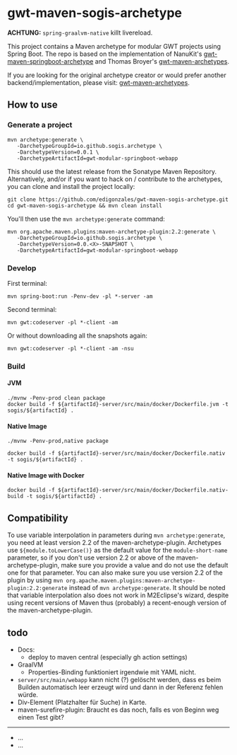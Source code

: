 # gwt-maven-sogis-archetype

**ACHTUNG:** `spring-graalvm-native` killt livereload.

This project contains a Maven archetype for modular GWT projects using Spring Boot. The repo is based on the implementation of NanuKit's [gwt-maven-springboot-archetype](https://github.com/NaluKit/gwt-maven-springboot-archetype) and Thomas Broyer's [gwt-maven-archetypes](https://github.com/tbroyer/gwt-maven-archetypes).

If you are looking for the original archetype creator or would prefer another backend/implementation, please visit:  [gwt-maven-archetypes](https://github.com/tbroyer/gwt-maven-archetypes).


## How to use

### Generate a project
```
mvn archetype:generate \
   -DarchetypeGroupId=io.github.sogis.archetype \
   -DarchetypeVersion=0.0.1 \
   -DarchetypeArtifactId=gwt-modular-springboot-webapp
```

This should use the latest release from the Sonatype Maven Repository. Alternatively, and/or if you want to hack on / contribute to the archetypes, you can clone and install the project locally:

```
git clone https://github.com/edigonzales/gwt-maven-sogis-archetype.git
cd gwt-maven-sogis-archetype && mvn clean install
```

You'll then use the `mvn archetype:generate` command:

```
mvn org.apache.maven.plugins:maven-archetype-plugin:2.2:generate \
   -DarchetypeGroupId=io.github.sogis.archetype \
   -DarchetypeVersion=0.0.<X>-SNAPSHOT \
   -DarchetypeArtifactId=gwt-modular-springboot-webapp
```

### Develop
First terminal:
```
mvn spring-boot:run -Penv-dev -pl *-server -am
```

Second terminal:
```
mvn gwt:codeserver -pl *-client -am
```

Or without downloading all the snapshots again:

```
mvn gwt:codeserver -pl *-client -am -nsu
```

### Build

#### JVM

```
./mvnw -Penv-prod clean package
docker build -f ${artifactId}-server/src/main/docker/Dockerfile.jvm -t sogis/${artifactId} .
```

#### Native Image
```
./mvnw -Penv-prod,native package
```

```
docker build -f ${artifactId}-server/src/main/docker/Dockerfile.nativ -t sogis/${artifactId} .
```

#### Native Image with Docker
```
docker build -f ${artifactId}-server/src/main/docker/Dockerfile.nativ-build -t sogis/${artifactId} .
```

## Compatibility

To use variable interpolation in parameters during `mvn archetype:generate`, you need at least version 2.2 of the maven-archetype-plugin. Archetypes use `${module.toLowerCase()}` as the default value for the `module-short-name` parameter, so if you don't use version 2.2 or above of the maven-archetype-plugin, make sure you provide a value and do not use the default one for that parameter. You can also make sure you use version 2.2 of the plugin by using `mvn org.apache.maven.plugins:maven-archetype-plugin:2.2:generate` instead of `mvn archetype:generate`. It should be noted that variable interpolation also does not work in M2Eclipse's wizard, despite using recent versions of Maven thus (probably) a recent-enough version of the maven-archetype-plugin.

## todo
- Docs:
  * deploy to maven central (especially gh action settings)
- GraalVM
  * Properties-Binding funktioniert irgendwie mit YAML nicht.
- `server/src/main/webapp` kann nicht (?) gelöscht werden, dass es beim Builden automatisch leer erzeugt wird und dann in der Referenz fehlen würde.
- Div-Element (Platzhalter für Suche) in Karte.
- maven-surefire-plugin: Braucht es das noch, falls es von Beginn weg einen Test gibt?
- ---
- ...
- ...
